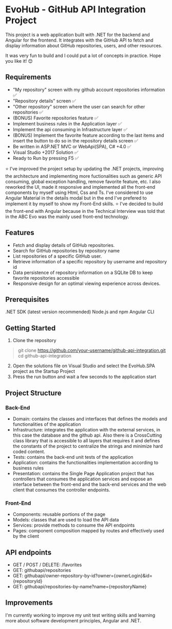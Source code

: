 # EvoHub - GitHub API Integration Project

This project is a web application built with .NET for the backend and Angular for the frontend. 
It integrates with the GitHub API to fetch and display information about GitHub repositories, users, and other resources.

It was very fun to build and I could put a lot of concepts in practice. Hope you like it! 😊

## Requirements

- "My repository" screen with my github account repositories information ✅
- "Repository details" screen ✅
- "Other repository" screen where the user can search for other repositories ✅
- (BONUS) Favorite repositories feature ✅
- Implement business rules in the Application layer ✅
- Implement the api consuming in Infrastructure layer ✅
- (BONUS) Implement the favorite feature according to the last items and insert
  the button to do so in the repository details screen ✅
- Be written in ASP.NET MVC or WebApi(SPA), C# +4.0 ✅
- Visual Studio +2017 Solution ✅
- Ready to Run by pressing F5 ✅

⭐ I've improved the project setup by updating the .NET projects, improving the architecture and implementing more fuctionalities
such as generic API consuming, global exception handling, remove favorite feature, etc. I also reworked the UI, made it responsive and implemented all the front-end 
components by myself using Html, Css and Ts. I've considered to use Angular Material in the details modal but in the end I've prefered to implement it by myself to show
my Front-End skills.
⭐ I've decided to build the front-end with Angular because in the Technical Interview was told that in the ABC Evo was the mainly used front-end
technology. 

## Features
- Fetch and display details of GitHub repositories.
- Search for GitHub repositories by repository name
- List repositories of a specific GitHub user.
- Retrieve information of a specific repository by username and repository id
- Data persistence of repository information on a SQLite DB to keep favorite repositories accessible
- Responsive design for an optimal viewing experience across devices.

## Prerequisites
.NET SDK (latest version recommended)
Node.js and npm
Angular CLI

## Getting Started
1. Clone the repository
> git clone https://github.com/your-username/github-api-integration.git
> cd github-api-integration
2. Open the solutions file on Visual Studio and select the EvoHub.SPA project as the Startup Project
3. Press the run button and wait a few seconds to the application start

## Project Structure
### Back-End
- Domain: contains the classes and interfaces that defines the models and functionalities of the application
- Infrastructure: integrates the application with the external services, in this case the database and the github api.
  Also there is a CrossCutting class library that is accessible to all layers that requires it and defines the constants
  of the project to centralize the strings and minimize hard coded content.
- Tests: contains the back-end unit tests of the application
- Application: contains the functionalities implementation according to business rules
- Presentation: contains the Single Page Application project that has controllers that consumes the application services and expose an interface
  between the front-end and the back-end services and the web client that consumes the controller endpoints.
### Front-End
- Components: reusable portions of the page
- Models: classes that are used to load the API data
- Services: provide methods to consume the API endpoints
- Pages: component composition mapped by routes and effectively used by the client

## API endpoints
- GET / POST / DELETE: /favorites
- GET: githubapi/repositories
- GET: githubapi/owner-repository-by-id?owner={ownerLogin}&id={repositoryId}
- GET: githubapi/repositories-by-name?name={repositoryName}

 
## Improvements
I'm currently working to improve my unit test writing skills and learning more about software development principles, Angular and .NET.
